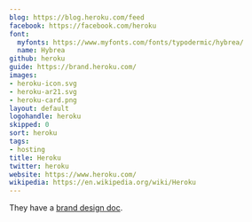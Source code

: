```yaml
---
blog: https://blog.heroku.com/feed
facebook: https://facebook.com/heroku
font:
  myfonts: https://www.myfonts.com/fonts/typodermic/hybrea/
  name: Hybrea
github: heroku
guide: https://brand.heroku.com/
images:
- heroku-icon.svg
- heroku-ar21.svg
- heroku-card.png
layout: default
logohandle: heroku
skipped: 0
sort: heroku
tags:
- hosting
title: Heroku
twitter: heroku
website: https://www.heroku.com/
wikipedia: https://en.wikipedia.org/wiki/Heroku
---
```


They have a [brand design doc](https://logo.heroku.com/).
